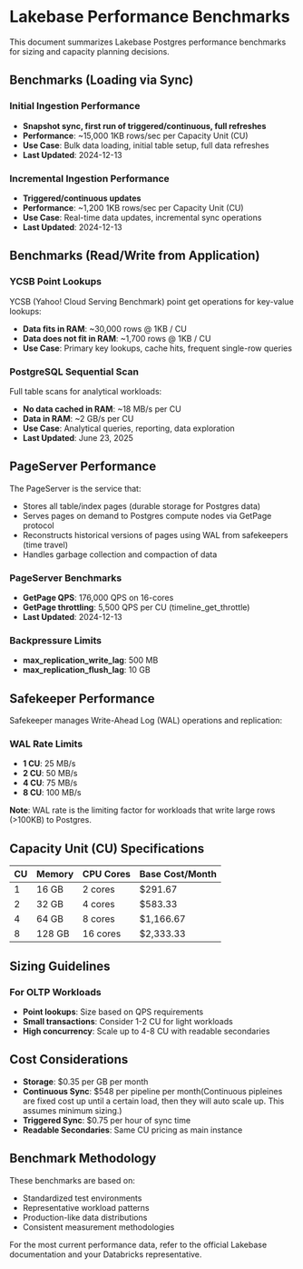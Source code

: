 # Lakebase Performance Benchmarks

This document summarizes Lakebase Postgres performance benchmarks for sizing and capacity planning decisions.

## Benchmarks (Loading via Sync)

### Initial Ingestion Performance
- **Snapshot sync, first run of triggered/continuous, full refreshes**
- **Performance**: ~15,000 1KB rows/sec per Capacity Unit (CU)
- **Use Case**: Bulk data loading, initial table setup, full data refreshes
- **Last Updated**: 2024-12-13

### Incremental Ingestion Performance  
- **Triggered/continuous updates**
- **Performance**: ~1,200 1KB rows/sec per Capacity Unit (CU)
- **Use Case**: Real-time data updates, incremental sync operations
- **Last Updated**: 2024-12-13

## Benchmarks (Read/Write from Application)

### YCSB Point Lookups
YCSB (Yahoo! Cloud Serving Benchmark) point get operations for key-value lookups:

- **Data fits in RAM**: ~30,000 rows @ 1KB / CU
- **Data does not fit in RAM**: ~1,700 rows @ 1KB / CU
- **Use Case**: Primary key lookups, cache hits, frequent single-row queries

### PostgreSQL Sequential Scan
Full table scans for analytical workloads:

- **No data cached in RAM**: ~18 MB/s per CU
- **Data in RAM**: ~2 GB/s per CU
- **Use Case**: Analytical queries, reporting, data exploration
- **Last Updated**: June 23, 2025

## PageServer Performance

The PageServer is the service that:
- Stores all table/index pages (durable storage for Postgres data)
- Serves pages on demand to Postgres compute nodes via GetPage protocol
- Reconstructs historical versions of pages using WAL from safekeepers (time travel)
- Handles garbage collection and compaction of data

### PageServer Benchmarks
- **GetPage QPS**: 176,000 QPS on 16-cores
- **GetPage throttling**: 5,500 QPS per CU (timeline_get_throttle)
- **Last Updated**: 2024-12-13

### Backpressure Limits
- **max_replication_write_lag**: 500 MB
- **max_replication_flush_lag**: 10 GB

## Safekeeper Performance

Safekeeper manages Write-Ahead Log (WAL) operations and replication:

### WAL Rate Limits
- **1 CU**: 25 MB/s
- **2 CU**: 50 MB/s  
- **4 CU**: 75 MB/s
- **8 CU**: 100 MB/s

**Note**: WAL rate is the limiting factor for workloads that write large rows (>100KB) to Postgres.

## Capacity Unit (CU) Specifications

| CU | Memory | CPU Cores | Base Cost/Month |
|----|--------|-----------|-----------------|
| 1  | 16 GB  | 2 cores   | $291.67         |
| 2  | 32 GB  | 4 cores   | $583.33         |
| 4  | 64 GB  | 8 cores   | $1,166.67       |
| 8  | 128 GB | 16 cores  | $2,333.33       |

## Sizing Guidelines

### For OLTP Workloads
- **Point lookups**: Size based on QPS requirements
- **Small transactions**: Consider 1-2 CU for light workloads
- **High concurrency**: Scale up to 4-8 CU with readable secondaries


## Cost Considerations

- **Storage**: $0.35 per GB per month
- **Continuous Sync**: $548 per pipeline per month(Continuous pipleines are fixed cost up until a certain load, then they will auto scale up. This assumes minimum sizing.)
- **Triggered Sync**: $0.75 per hour of sync time
- **Readable Secondaries**: Same CU pricing as main instance

## Benchmark Methodology

These benchmarks are based on:
- Standardized test environments
- Representative workload patterns
- Production-like data distributions
- Consistent measurement methodologies

For the most current performance data, refer to the official Lakebase documentation and your Databricks representative.
